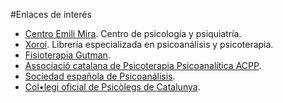 #Enlaces de interés

- [Centro Emili Mira](http://www.centreemilimira.com). Centro de psicología y psiquiatría.
- [Xoroi](http://www.xoroi.com). Librería especializada en psicoanálisis y psicoterapia.
- [Fisioterapia Gutman](http://www.fisioterapiagutman.com).
- [Associació catalana de Psicoterapia Psicoanalítica ACPP](http://www.psicoterapeuta.org).
- [Sociedad española de Psicoanálisis](http://www.socespsi.org).
- [Col•legi oficial de Psicòlegs de Catalunya](http://www.copc.org).